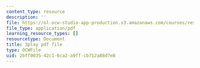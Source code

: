 ```yaml
---
content_type: resource
description: ''
file: https://ol-ocw-studio-app-production.s3.amazonaws.com/courses/res-18-009-learn-differential-equations-up-close-with-gilbert-strang-and-cleve-moler-fall-2015/2bff003542c16ca2a9ffcb712a88d7e8_zqks_JcU0cM.pdf
file_type: application/pdf
learning_resource_types: []
resourcetype: Document
title: 3play pdf file
type: OCWFile
uid: 2bff0035-42c1-6ca2-a9ff-cb712a88d7e8
---
```

